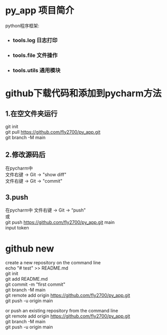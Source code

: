 # py_app 项目简介
python程序框架:
- ### tools.log 日志打印
- ### tools.file 文件操作
- ### tools.utils 通用模块
  
  
# github下载代码和添加到pycharm方法

## 1.在空文件夹运行  
git init  
git pull https://github.com/fly2700/py_app.git  
git branch -M main  
  
## 2.修改源码后  
在pycharm中  
文件右键 -> Git -> "show diff"  
文件右键 -> Git -> "commit"  
  
## 3.push  
在pycharm中 文件右键 -> Git -> “push"  
或  
git push https://github.com/fly2700/py_app.git main  
input token  
  
  
# github new

create a new repository on the command line  
echo "# test" >> README.md  
git init  
git add README.md  
git commit -m "first commit"  
git branch -M main  
git remote add origin https://github.com/fly2700/py_app.git  
git push -u origin main  
  
or push an existing repository from the command line  
git remote add origin https://github.com/fly2700/py_app.git  
git branch -M main  
git push -u origin main  
